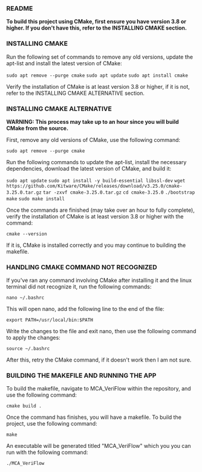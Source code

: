 ### README ###

**To build this project using CMake, first ensure you have version 3.8 or higher. If you don't have this, refer to the INSTALLING CMAKE section.**

### INSTALLING CMAKE ###
Run the following set of commands to remove any old versions, update the apt-list and install the latest version of CMake:

`sudo apt remove --purge cmake`
`sudo apt update`
`sudo apt install cmake`

Verify the installation of CMake is at least version 3.8 or higher, if it is not, refer to the INSTALLING CMAKE ALTERNATIVE section.

### INSTALLING CMAKE ALTERNATIVE ###
**WARNING: This process may take up to an hour since you will build CMake from the source.**

First, remove any old versions of CMake, use the following command:

`sudo apt remove --purge cmake`

Run the following commands to update the apt-list, install the necessary dependencies, download the latest version of CMake, and build it:

`sudo apt update`
`sudo apt install -y build-essential libssl-dev`
`wget https://github.com/Kitware/CMake/releases/download/v3.25.0/cmake-3.25.0.tar.gz`
`tar -zxvf cmake-3.25.0.tar.gz`
`cd cmake-3.25.0`
`./bootstrap`
`make`
`sudo make install`

Once the commands are finished (may take over an hour to fully complete), verify the installation of CMake is at least version 3.8 or higher with the command:

`cmake --version`

If it is, CMake is installed correctly and you may continue to building the makefile.

### HANDLING CMAKE COMMAND NOT RECOGNIZED ###
If you've ran any command involving CMake after installing it and the linux terminal did not recognize it, run the following commands:

`nano ~/.bashrc`

This will open nano, add the following line to the end of the file:

`export PATH=/usr/local/bin:$PATH`

Write the changes to the file and exit nano, then use the following command to apply the changes:

`source ~/.bashrc`

After this, retry the CMake command, if it doesn't work then I am not sure.

### BUILDING THE MAKEFILE AND RUNNING THE APP ###
To build the makefile, navigate to MCA_VeriFlow within the repository, and use the following command:

`cmake build .`

Once the command has finishes, you will have a makefile. To build the project, use the following command:

`make`

An executable will be generated titled "MCA_VeriFlow" which you you can run with the following command:

`./MCA_VeriFlow`
